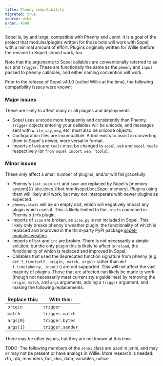 ```yaml
---
title: Phenny compatibility
migrated: true
source: wiki
order: 4000
---
```


Sopel is, by and large, compatible with Phenny and Jenni. It is a goal of the project that modules/plugins written for those bots will work with Sopel, with a minimal amount of effort. Plugins originally written for Willie (before the rename to Sopel) should work, too.

Note that the arguments to Sopel callables are conventionally referred to as `bot` and `trigger`. These are functionally the same as the `phenny` and `input` passed to phenny callables, and either naming convention will work.

Prior to the release of Sopel v4.1.0 (called Willie at the time), the following compatibility issues were known:

### Major issues
These are likely to affect many or all plugins and deployments.

* Sopel uses unicode more frequently and consistently than Phenny. `trigger` objects entering your callables will be unicode, and messages sent with `write`, `say`, `msg`, etc. must also be unicode objects.
* Configuration files are incompatible. A tool exists to assist in converting them to Sopel's newer, more versatile format.
* Imports of `web` and `tools` must be changed to `sopel.web` and `sopel.tools` respectively (or `from sopel import web, tools`).

### Minor issues
These only affect a small number of plugins, and/or will fail gracefully

* Phenny's `last_seen_uri` and `seen` are replaced by Sopel's [memory system]({{ site.docs }}bot.html#sopel.bot.Sopel.memory). Plugins using them will likely still work, but may not interoperate with newer plugins as expected.
* `phenny.stats` will be an empty dict, which will negatively impact any plugin which uses it. This is likely limited to the `.stats` command in Phenny's `info` plugin.
* Imports of `icao` are broken, as `icao.py` is not included in Sopel. This likely only breaks phenny's weather plugin, the functionality of which is replaced and improved in the third-party PyPI package [sopel-modules.weather](https://pypi.org/projects/sopel-modules.weather/).
* Imports of `bot` and `irc` are broken. There is not necessarily a simple solution, but the only plugin this is likely to affect is `reload`, the functionality of which is replaced and improved in Sopel.
* Callables that used the deprecated function signature from phenny (e.g. `def f_time(self, origin, match, args):` rather than `def f_time(phenny, input):`) are not supported. This will not affect the vast majority of plugins. Those that are affected can likely be made to work (though not necessarily meet current style guidelines) by removing the `origin`, `match`, and `args` arguments, adding a `trigger` argument, and making the following replacements:

|Replace this: | With this: |
|---|---|
|`origin`|`trigger`|
|`match`|`trigger.match`|
|`args[0]`|`trigger.bytes`|
|`args[1]`|`trigger.sender`|

There may be other issues, but they are not known at this time.

TODO: The following members of the `Jenni` class are used in jenni, and may or may not be present or have analogs in Willie. More research is needed:
rfn, rdb, reminders, bot, doc, data, variables, notice